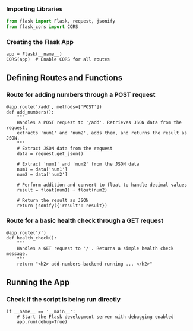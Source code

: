 ### Importing Libraries
```python
from flask import Flask, request, jsonify
from flask_cors import CORS
```
### Creating the Flask App
```
app = Flask(__name__)
CORS(app)  # Enable CORS for all routes
```
## Defining Routes and Functions
### Route for adding numbers through a POST request
```
@app.route('/add', methods=['POST'])
def add_numbers():
    """
    Handles a POST request to '/add'. Retrieves JSON data from the request,
    extracts 'num1' and 'num2', adds them, and returns the result as JSON.
    """
    # Extract JSON data from the request
    data = request.get_json()

    # Extract 'num1' and 'num2' from the JSON data
    num1 = data['num1']
    num2 = data['num2']

    # Perform addition and convert to float to handle decimal values
    result = float(num1) + float(num2)

    # Return the result as JSON
    return jsonify({'result': result})
```
### Route for a basic health check through a GET request
```
@app.route('/')
def health_check():
    """
    Handles a GET request to '/'. Returns a simple health check message.
    """
    return "<h2> add-numbers-backend running ... </h2>"
```
## Running the App
### Check if the script is being run directly
```
if __name__ == '__main__':
    # Start the Flask development server with debugging enabled
    app.run(debug=True)
```